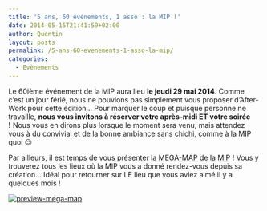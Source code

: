 ```yaml
---
title: '5 ans, 60 événements, 1 asso : la MIP !'
date: 2014-05-15T21:41:59+02:00
author: Quentin
layout: posts
permalink: /5-ans-60-evenements-1-asso-la-mip/
categories:
  - Evènements
---
```

Le 60ième événement de la MIP aura lieu **le jeudi 29 mai 2014**. Comme c&#8217;est un jour férié, nous ne pouvions pas simplement vous proposer d&#8217;After-Work pour cette édition&#8230; Pour marquer le coup et puisque personne ne travaille, **nous vous invitons à réserver votre après-midi ET votre soirée !** Nous vous en dirons plus ​lorsque le moment sera venu, mais attendez vous à du convivial et de la bonne ambiance sans chichi, comme à la MIP quoi 😉

Par ailleurs, il est temps de vous présenter <a title="La MEGA-Map de la MIP !" href="/la-mega-map-de-la-mip/" target="_blank">la MEGA-MAP de la MIP</a> ! Vous y trouverez tous les lieux où la MIP vous a donné rendez-vous depuis sa création&#8230; Idéal pour retourner sur LE lieu que vous aviez aimé il y a quelques mois !

<a title="La MEGA-Map de la MIP !" href="/la-mega-map-de-la-mip/" target="_blank"><img class="aligncenter wp-image-2673 size-full" src="/assets/uploads/2014/05/mega-map.jpg" alt="preview-mega-map" width="629" height="580" srcset="/assets/uploads/2014/05/mega-map.jpg 629w, /assets/uploads/2014/05/mega-map-300x277.jpg 300w" sizes="(max-width: 629px) 100vw, 629px" /></a>
